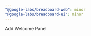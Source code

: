 ```yaml
---
"@google-labs/breadboard-web": minor
"@google-labs/breadboard-ui": minor
---
```


Add Welcome Panel
